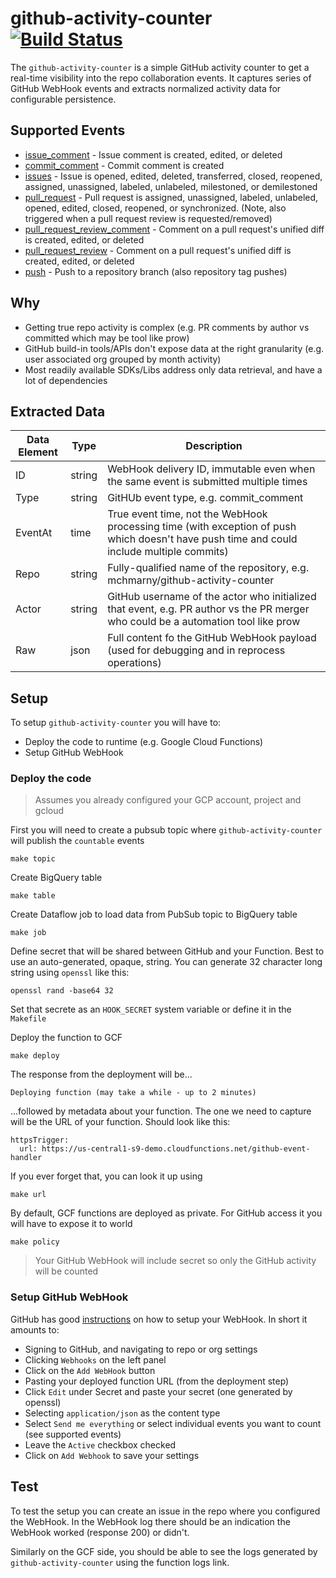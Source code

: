 # github-activity-counter [![Build Status](https://travis-ci.org/mchmarny/github-activity-counter.svg?branch=master)](https://travis-ci.org/mchmarny/github-activity-counter)

The `github-activity-counter` is a simple GitHub activity counter to get a real-time visibility into the repo collaboration events. It captures series of GitHub WebHook events and extracts normalized activity data for configurable persistence.

## Supported Events

* [issue_comment](https://developer.github.com/v3/activity/events/types/#issuecommentevent) - Issue comment is created, edited, or deleted
* [commit_comment](https://developer.github.com/v3/activity/events/types/#commitcommentevent) - Commit comment is created
* [issues](https://developer.github.com/v3/activity/events/types/#issuesevent) - Issue is opened, edited, deleted, transferred, closed, reopened, assigned, unassigned, labeled, unlabeled, milestoned, or demilestoned
* [pull_request](https://developer.github.com/v3/activity/events/types/#pullrequestevent) - Pull request is assigned, unassigned, labeled, unlabeled, opened, edited, closed, reopened, or synchronized. (Note, also triggered when a pull request review is requested/removed)
* [pull_request_review_comment](https://developer.github.com/v3/activity/events/types/#pullrequestreviewcommentevent) - Comment on a pull request's unified diff is created, edited, or deleted
* [pull_request_review](https://developer.github.com/v3/activity/events/types/#pullrequestreviewcommentevent) - Comment on a pull request's unified diff is created, edited, or deleted
* [push](https://developer.github.com/v3/activity/events/types/#pushevent) - Push to a repository branch (also repository tag pushes)

## Why

* Getting true repo activity is complex (e.g. PR comments by author vs committed which may be tool like prow)
* GitHub build-in tools/APIs don't expose data at the right granularity (e.g. user associated org grouped by month activity)
* Most readily available SDKs/Libs address only data retrieval, and have a lot of dependencies

## Extracted Data

| Data Element | Type   | Description                                                                                                                               |
| ------------ | ------ | ----------------------------------------------------------------------------------------------------------------------------------------- |
| ID           | string | WebHook delivery ID, immutable even when the same event is submitted multiple times                                                       |
| Type         | string | GitHUb event type, e.g. commit_comment                                                                                                    |
| EventAt      | time   | True event time, not the WebHook processing time (with exception of push which doesn't have push time and could include multiple commits) |
| Repo         | string | Fully-qualified name of the repository, e.g. mchmarny/github-activity-counter                                                             |
| Actor        | string | GitHub username of the actor who initialized that event, e.g. PR author vs the PR merger who could be a automation tool like prow         |
| Raw          | json   | Full content fo the GitHub WebHook payload (used for debugging and in reprocess operations)                                               |

## Setup

To setup `github-activity-counter` you will have to:

* Deploy the code to runtime (e.g. Google Cloud Functions)
* Setup GitHub WebHook

### Deploy the code

> Assumes you already configured your GCP account, project and gcloud

First you will need to create a pubsub topic where `github-activity-counter` will publish the `countable` events

```shell
make topic
```

Create BigQuery table

```shell
make table
```

Create Dataflow job to load data from PubSub topic to BigQuery table

```shell
make job
```

Define secret that will be shared between GitHub and your Function. Best to use an auto-generated, opaque, string. You can generate 32 character long string using `openssl` like this:

```shell
openssl rand -base64 32
```

Set that secrete as an `HOOK_SECRET` system variable or define it in the `Makefile`

Deploy the function to GCF

```shell
make deploy
```

The response from the deployment will be...

```shell
Deploying function (may take a while - up to 2 minutes)
```

...followed by metadata about your function. The one we need to capture will be the URL of your function. Should look like this:

```shell
httpsTrigger:
  url: https://us-central1-s9-demo.cloudfunctions.net/github-event-handler
```

If you ever forget that, you can look it up using

```shell
make url
```

By default, GCF functions are deployed as private. For GitHub access it you will have to expose it to world

```shell
make policy
```

> Your GitHub WebHook will include secret so only the GitHub activity will be counted


### Setup GitHub WebHook

GitHub has good [instructions](https://developer.github.com/webhooks/creating/) on how to setup your WebHook. In short it amounts to:

* Signing to GitHub, and navigating to repo or org settings
* Clicking `Webhooks` on the left panel
* Click on the `Add WebHook` button
* Pasting your deployed function URL (from the deployment step)
* Click `Edit` under Secret and paste your secret (one generated by openssl)
* Selecting `application/json` as the content type
* Select `Send me everything` or select individual events you want to count (see supported events)
* Leave the `Active` checkbox checked
* Click on `Add Webhook` to save your settings

## Test

To test the setup you can create an issue in the repo where you configured the WebHook. In the WebHook log there should be an indication the WebHook worked (response 200) or didn't.

Similarly on the GCF side, you should be able to see the logs generated by `github-activity-counter` using the function logs link.

